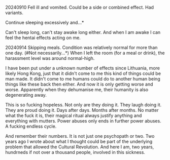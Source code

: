 20240910
Fell ill and vomited. Could be a side or combined effect. Had variants.

Continue sleeping excessively and...*

Can't sleep long, can't stay awake long either. And when I am awake I can feel the hentai effects acting on me.



20240914
Skipping meals.
Condition was relatively normal for more than one day. (#Not necessarily...*)
When I left the room (for a meal or drink), the harassment level was around normal-high.



I have been put under a unknown number of effects since Lithuania, more likely Hong Kong, just that it didn't come to me this kind of things could be man made. It didn't come to me humans could do to another human being things like these back then either. And now it is only getting worse and worse. Apparently when they dehumanise me, their humanity is also degenerating away.

This is so fucking hopeless. Not only are they doing it. They laugh doing it. They are proud doing it. Days after days. Months after months. No matter what the fuck it is, their magical ritual always justify anything and everything with mutters. Power abuses only ends in further power abuses. A fucking endless cycle.

And remember their numbers. It is not just one psychopath or two. Two years ago I wrote about what I thought could be part of the underlying problem that allowed the Cultural Revolution. And here I am, two years, hundrneds if not over a thousand people, involved in this sickness.
